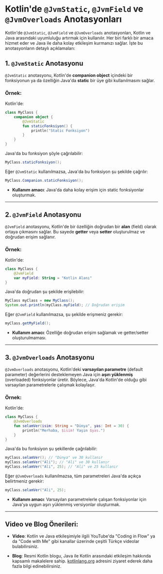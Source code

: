
# Kotlin'de `@JvmStatic`, `@JvmField` ve `@JvmOverloads` Anotasyonları

Kotlin'de `@JvmStatic`, `@JvmField` ve `@JvmOverloads` anotasyonları, Kotlin ve Java arasındaki uyumluluğu artırmak için kullanılır. Her biri farklı bir amaca hizmet eder ve Java ile daha kolay etkileşim kurmanızı sağlar. İşte bu anotasyonların detaylı açıklamaları:

## 1. `@JvmStatic` Anotasyonu
`@JvmStatic` anotasyonu, Kotlin'de **companion object** içindeki bir fonksiyonun ya da özelliğin Java'da **static** bir üye gibi kullanılmasını sağlar.

### Örnek:
Kotlin'de:
```kotlin
class MyClass {
    companion object {
        @JvmStatic
        fun staticFonksiyon() {
            println("Static Fonksiyon")
        }
    }
}
```

Java'da bu fonksiyon şöyle çağrılabilir:
```java
MyClass.staticFonksiyon();
```

Eğer `@JvmStatic` kullanılmazsa, Java'da bu fonksiyon şu şekilde çağrılır:
```java
MyClass.Companion.staticFonksiyon();
```

- **Kullanım amacı**: Java'da daha kolay erişim için static fonksiyonlar oluşturmak.

---

## 2. `@JvmField` Anotasyonu
`@JvmField` anotasyonu, Kotlin'de bir özelliğin doğrudan bir **alan** (field) olarak ortaya çıkmasını sağlar. Bu sayede **getter** veya **setter** oluşturulmaz ve doğrudan erişim sağlanır.

### Örnek:
Kotlin'de:
```kotlin
class MyClass {
    @JvmField
    var myField: String = "Kotlin Alanı"
}
```

Java'da doğrudan şu şekilde erişilebilir:
```java
MyClass myClass = new MyClass();
System.out.println(myClass.myField); // Doğrudan erişim
```

Eğer `@JvmField` kullanılmazsa, şu şekilde erişmeniz gerekir:
```java
myClass.getMyField();
```

- **Kullanım amacı**: Özelliğe doğrudan erişim sağlamak ve getter/setter oluşturulmaması.

---

## 3. `@JvmOverloads` Anotasyonu
`@JvmOverloads` anotasyonu, Kotlin'deki **varsayılan parametre** (default parameter) değerlerini desteklemeyen Java için **aşırı yüklenmiş** (overloaded) fonksiyonlar üretir. Böylece, Java'da Kotlin'de olduğu gibi varsayılan parametrelerle çalışmak kolaylaşır.

### Örnek:
Kotlin'de:
```kotlin
class MyClass {
    @JvmOverloads
    fun selamVer(isim: String = "Dünya", yas: Int = 30) {
        println("Merhaba, $isim! Yaşın $yas.")
    }
}
```

Java'da bu fonksiyon şu şekillerde çağrılabilir:
```java
myClass.selamVer(); // "Dünya" ve 30 kullanır
myClass.selamVer("Ali"); // "Ali" ve 30 kullanır
myClass.selamVer("Ali", 25); // "Ali" ve 25 kullanır
```

Eğer `@JvmOverloads` kullanılmazsa, tüm parametreleri Java'da açıkça belirtmeniz gerekir:
```java
myClass.selamVer("Ali", 25);
```

- **Kullanım amacı**: Varsayılan parametrelerle çalışan fonksiyonlar için Java'ya uygun aşırı yüklenmiş versiyonlar oluşturmak.

---

## Video ve Blog Önerileri:
- **Video**: Kotlin ve Java etkileşimiyle ilgili YouTube'da "Coding in Flow" ya da "Code with Me" gibi kanallar üzerinde çeşitli Türkçe videolar bulabilirsiniz.
  
- **Blog**: Resmi Kotlin blogu, Java ile Kotlin arasındaki etkileşim hakkında kapsamlı makalelere sahip. [kotlinlang.org](https://kotlinlang.org/docs/java-to-kotlin-interop.html) adresini ziyaret ederek daha fazla bilgi edinebilirsiniz.
